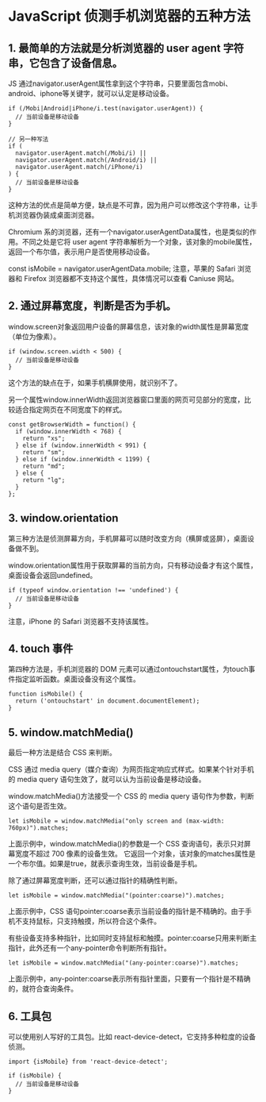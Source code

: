 # JavaScript 侦测手机浏览器的五种方法

## 1. 最简单的方法就是分析浏览器的 user agent 字符串，它包含了设备信息。

JS 通过navigator.userAgent属性拿到这个字符串，只要里面包含mobi、android、iphone等关键字，就可以认定是移动设备。

```
if (/Mobi|Android|iPhone/i.test(navigator.userAgent)) {
  // 当前设备是移动设备
}

// 另一种写法
if (
  navigator.userAgent.match(/Mobi/i) ||
  navigator.userAgent.match(/Android/i) ||
  navigator.userAgent.match(/iPhone/i)
) {
  // 当前设备是移动设备
}
```
这种方法的优点是简单方便，缺点是不可靠，因为用户可以修改这个字符串，让手机浏览器伪装成桌面浏览器。

Chromium 系的浏览器，还有一个navigator.userAgentData属性，也是类似的作用。不同之处是它将 user agent 字符串解析为一个对象，该对象的mobile属性，返回一个布尔值，表示用户是否使用移动设备。

const isMobile = navigator.userAgentData.mobile; 
注意，苹果的 Safari 浏览器和 Firefox 浏览器都不支持这个属性，具体情况可以查看 Caniuse 网站。

## 2. 通过屏幕宽度，判断是否为手机。

window.screen对象返回用户设备的屏幕信息，该对象的width属性是屏幕宽度（单位为像素）。
```
if (window.screen.width < 500) {
  // 当前设备是移动设备 
}
```
这个方法的缺点在于，如果手机横屏使用，就识别不了。

另一个属性window.innerWidth返回浏览器窗口里面的网页可见部分的宽度，比较适合指定网页在不同宽度下的样式。
```
const getBrowserWidth = function() {
  if (window.innerWidth < 768) {
    return "xs";
  } else if (window.innerWidth < 991) {
    return "sm";
  } else if (window.innerWidth < 1199) {
    return "md";
  } else {
    return "lg";
  }
};
```

## 3. window.orientation
第三种方法是侦测屏幕方向，手机屏幕可以随时改变方向（横屏或竖屏），桌面设备做不到。

window.orientation属性用于获取屏幕的当前方向，只有移动设备才有这个属性，桌面设备会返回undefined。
```
if (typeof window.orientation !== 'undefined') {
  // 当前设备是移动设备 
}
```
注意，iPhone 的 Safari 浏览器不支持该属性。


## 4. touch 事件
第四种方法是，手机浏览器的 DOM 元素可以通过ontouchstart属性，为touch事件指定监听函数。桌面设备没有这个属性。

```
function isMobile() { 
  return ('ontouchstart' in document.documentElement); 
}
```

## 5. window.matchMedia()
最后一种方法是结合 CSS 来判断。

CSS 通过 media query（媒介查询）为网页指定响应式样式。如果某个针对手机的 media query 语句生效了，就可以认为当前设备是移动设备。

window.matchMedia()方法接受一个 CSS 的 media query 语句作为参数，判断这个语句是否生效。

```
let isMobile = window.matchMedia("only screen and (max-width: 760px)").matches;
```
上面示例中，window.matchMedia()的参数是一个 CSS 查询语句，表示只对屏幕宽度不超过 700 像素的设备生效。
它返回一个对象，该对象的matches属性是一个布尔值。如果是true，就表示查询生效，当前设备是手机。

除了通过屏幕宽度判断，还可以通过指针的精确性判断。
```
let isMobile = window.matchMedia("(pointer:coarse)").matches;
```
上面示例中，CSS 语句pointer:coarse表示当前设备的指针是不精确的。由于手机不支持鼠标，只支持触摸，所以符合这个条件。

有些设备支持多种指针，比如同时支持鼠标和触摸。pointer:coarse只用来判断主指针，此外还有一个any-pointer命令判断所有指针。

```
let isMobile = window.matchMedia("(any-pointer:coarse)").matches;
```
上面示例中，any-pointer:coarse表示所有指针里面，只要有一个指针是不精确的，就符合查询条件。

## 6. 工具包
可以使用别人写好的工具包。比如 react-device-detect，它支持多种粒度的设备侦测。
```
import {isMobile} from 'react-device-detect';

if (isMobile) {
  // 当前设备是移动设备
}
```
